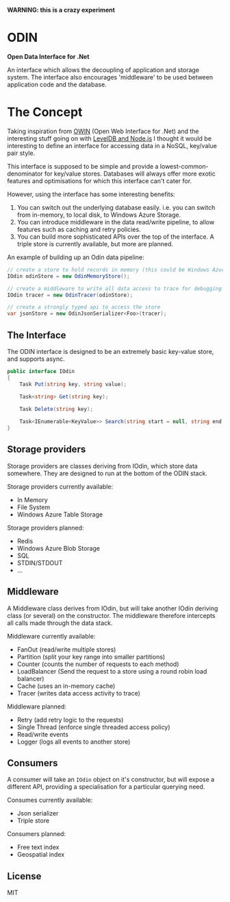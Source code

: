  __WARNING: this is a crazy experiment__

# ODIN

__Open Data Interface for .Net__

An interface which allows the decoupling of application and storage system. The interface also encourages 'middleware' to be used between application code and the database.

# The Concept

Taking inspiration from [OWIN](http://owin.org/) (Open Web Interface for .Net) and the interesting stuff going on with [LevelDB and Node.js](https://github.com/rvagg/node-levelup) I thought it would be interesting to define an interface for accessing data in a NoSQL, key/value pair style.

This interface is supposed to be simple and provide a lowest-common-denominator for key/value stores. Databases will always offer more exotic features and optimisations for which this interface can't cater for.

However, using the interface has some interesting benefits:

1. You can switch out the underlying database easily. i.e. you can switch from in-memory, to local disk, to Windows Azure Storage.
1. You can introduce middleware in the data read/write pipeline, to allow features such as caching and retry policies.
1. You can build more sophisticated APIs over the top of the interface. A triple store is currently available, but more are planned.

An example of building up an Odin data pipeline:

```cs
// create a store to hold records in memory (this could be Windows Azure, Redis or files)
IOdin odinStore = new OdinMemoryStore();

// create a middleware to write all data access to trace for debugging
IOdin tracer = new OdinTracer(odinStore);

// create a strongly typed api to access the store
var jsonStore = new OdinJsonSerializer<Foo>(tracer);
```

## The Interface

The ODIN interface is designed to be an extremely basic key-value store, and supports async.

```cs
public interface IOdin
{
    Task Put(string key, string value);
    
    Task<string> Get(string key);

    Task Delete(string key);

    Task<IEnumerable<KeyValue>> Search(string start = null, string end = null);
}
```

## Storage providers

Storage providers are classes deriving from IOdin, which store data somewhere. They are designed to run at the bottom of the ODIN stack.

Storage providers currently available:

* In Memory
* File System
* Windows Azure Table Storage

Storage providers planned:

* Redis
* Windows Azure Blob Storage
* SQL
* STDIN/STDOUT
* ...

## Middleware

A Middleware class derives from IOdin, but will take another IOdin deriving class (or several) on the constructor. The middleware therefore intercepts all calls made through the data stack.

Middleware currently available:

* FanOut (read/write multiple stores)
* Partition (split your key range into smaller partitions)
* Counter (counts the number of requests to each method)
* LoadBalancer (Send the request to a store using a round robin load balancer)
* Cache (uses an in-memory cache)
* Tracer (writes data access activity to trace)

Middleware planned:

* Retry (add retry logic to the requests)
* Single Thread (enforce single threaded access policy)
* Read/write events
* Logger (logs all events to another store)

## Consumers

A consumer will take an `IOdin` object on it's constructor, but will expose a different API, providing a specialisation for a particular querying need.

Consumes currently available:

* Json serializer
* Triple store

Consumers planned:

* Free text index
* Geospatial index

## License

MIT

